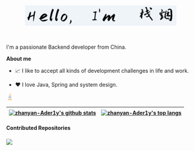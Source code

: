 <p align="center"><img width="80%" alt="Hello, I'm Anurag" src="./assets/Hello.png" /></a></p>

<br />

I'm a passionate Backend developer from China.

**About me**

- 📈 I like to accept all kinds of development challenges in life and work.

- ❤️ I love Java, Spring and system design.

<code><img height="20" alt="java" src="https://raw.githubusercontent.com/github/explore/80688e429a7d4ef2fca1e82350fe8e3517d3494d/topics/java/java.png"></code>

| <a href="https://github.com/binarywang/WxJava"><img align="center" src="https://github-readme-stats.vercel.app/api?username=zhanyan-Ader1y&show_icons=true&include_all_commits=true&theme=onedark&hide_border=true" alt="zhanyan-Ader1y's github stats" /></a> | <a href="https://github.com/binarywang/WxJava"><img align="center" src="https://github-readme-stats.vercel.app/api/top-langs/?username=zhanyan-Ader1y&layout=compact&theme=onedark&hide_border=true" alt="zhanyan-Ader1y's top langs"/></a> |
| ------------- |---------------------------------------------------------------------------------------------------------------------------------------------------------------------------------------------------------------------------------------------|

#### Contributed Repositories


<a href="https://github.com/binarywang/WxJava">
  <img align="center" src="https://github-readme-stats.vercel.app/api/pin/?username=zhanyan-Ader1y&repo=WxJava&theme=onedark" />
</a>
